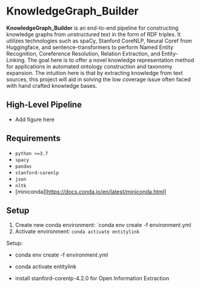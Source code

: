 # KnowledgeGraph_Builder

**KnowledgeGraph_Builder** is an end-to-end pipeline for constructing knowledge graphs from unstructured text in the form of RDF triples. It utilizes technologies such as spaCy, Stanford CoreNLP, Neural Coref from Huggingface, and sentence-transformers to perform Named Entity Recognition, Coreference Resolution, Relation Extraction, and Entity-Linking. The goal here is to offer a novel knowledge representation method for applications in automated ontology construction and taxonomy expansion. The intuition here is that by extracting knowledge from text sources, this project will aid in solving the low coverage issue often faced with hand crafted knowledge bases.


## High-Level Pipeline
* Add figure here


## Requirements

- `python >=3.7`
- `spacy`
- `pandas`
- `stanford-corenlp`
- `json`
- `nltk`
- [miniconda][https://docs.conda.io/en/latest/miniconda.html]


## Setup
1. Create new conda environment:
   `conda env create -f environment.yml
2. Activate environment:
   `conda activate entitylink`





Setup:
* conda env create -f environment.yml
* conda activate entitylink

* install stanford-corenlp-4.2.0 for Open Information Extraction
